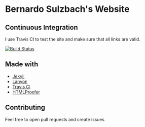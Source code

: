 # Bernardo Sulzbach's Website

## Continuous Integration

I use Travis CI to test the site and make sure that all links are valid.

[![Build Status](https://travis-ci.org/mafagafogigante/mafagafogigante.github.io.svg?branch=master)](https://travis-ci.org/mafagafogigante/mafagafogigante.github.io)

## Made with

+ [Jekyll](https://github.com/jekyll/jekyll)
+ [Lanyon](https://github.com/poole/lanyon)
+ [Travis CI](https://travis-ci.org/)
+ [HTMLProofer](https://github.com/gjtorikian/html-proofer)

## Contributing

Feel free to open pull requests and create issues.
